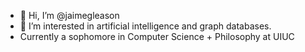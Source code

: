 - 👋 Hi, I’m @jaimegleason
- 👀 I’m interested in artificial intelligence and graph databases.
- Currently a sophomore in Computer Science + Philosophy at UIUC

<!---
jaimegleason/jaimegleason is a ✨ special ✨ repository because its `README.md` (this file) appears on your GitHub profile.
You can click the Preview link to take a look at your changes.
--->
